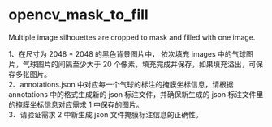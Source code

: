# opencv_mask_to_fill
Multiple image silhouettes are cropped to mask and filled with one image.

1、在尺寸为 2048 * 2048 的黑色背景图片中，  依次填充 images 中的气球图片，气球图片的间隔至少大于 20 个像素，填充完成并保存，如果填充溢出，可保存多张图片。    
2、annotations.json 中对应每一个气球的标注的掩膜坐标信息，请根据 annotations 中的格式生成新的 json 标注文件，并确保新生成的 json 标注文件里的掩膜坐标信息对应需求 1 中保存的图片。    
3、请验证需求 2 中新生成 json 文件掩膜标注信息的正确性。    
